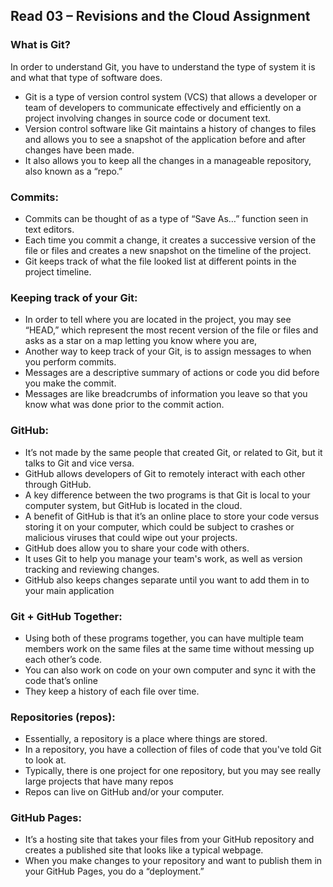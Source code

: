 ## Read 03 – Revisions and the Cloud Assignment

### What is Git?

In order to understand Git, you have to understand the type of system it is and what that type of software does. 
- Git is a type of version control system (VCS) that allows a developer or team of developers to communicate effectively and efficiently on a project involving changes in source code or document text. 
-	Version control software like Git maintains a history of changes to files and allows you to see a snapshot of the application before and after changes have been made.
-	It also allows you to keep all the changes in a manageable repository, also known as a “repo.”

### Commits:
-	Commits can be thought of as a type of “Save As…” function seen in text editors. 
-	Each time you commit a change, it creates a successive version of the file or files and creates a new snapshot on the timeline of the project.
-	Git keeps track of what the file looked list at different points in the project timeline.

### Keeping track of your Git:
-	In order to tell where you are located in the project, you may see “HEAD,” which represent the most recent version of the file or files and asks as a star on a map letting you know where you are,
-	Another way to keep track of your Git, is to assign messages to when you perform commits. 
-	Messages are a descriptive summary of actions or code you did before you make the commit. 
-	Messages are like breadcrumbs of information you leave so that you know what was done prior to the commit action.

### GitHub:
-	It’s not made by the same people that created Git, or related to Git, but it talks to Git and vice versa.
-	GitHub allows developers of Git to remotely interact with each other through GitHub.
-	A key difference between the two programs is that Git is local to your computer system, but GitHub is located in the cloud.
-	A benefit of GitHub is that it’s an online place to store your code versus storing it on your computer, which could be subject to crashes or malicious viruses that could wipe out your projects.
-	GitHub does allow you to share your code with others.
-	It uses Git to help you manage your team's work, as well as version tracking and reviewing changes.
-	GitHub also keeps changes separate until you want to add them in to your main application

### Git + GitHub Together:
-	Using both of these programs together, you can have multiple team members work on the same files at the same time without messing up each other’s code.
-	You can also work on code on your own computer and sync it with the code that’s online
- They keep a history of each file over time.

### Repositories (repos):
-	Essentially, a repository is a place where things are stored.
-	In a repository, you have a collection of files of code that you've told Git to look at.
-	Typically, there is one project for one repository, but you may see really large projects that have many repos
-	Repos can live on GitHub and/or your computer.

### GitHub Pages:
-	It’s a hosting site that takes your files from your GitHub repository and creates a published site that looks like a typical webpage.
-	When you make changes to your repository and want to publish them in your GitHub Pages, you do a “deployment.”

